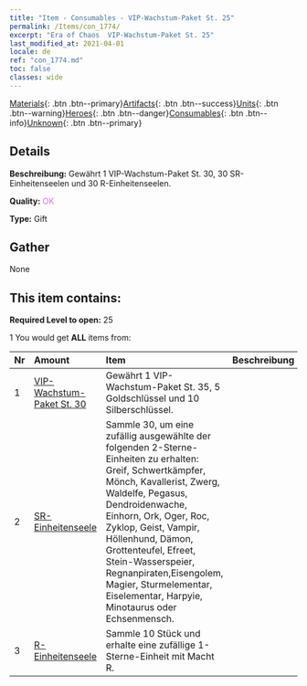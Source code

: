 ```yaml
---
title: "Item - Consumables - VIP-Wachstum-Paket St. 25"
permalink: /Items/con_1774/
excerpt: "Era of Chaos  VIP-Wachstum-Paket St. 25"
last_modified_at: 2021-04-01
locale: de
ref: "con_1774.md"
toc: false
classes: wide
---
```

 [Materials](/de/Items/){: .btn .btn--primary}[Artifacts](/de/Items/Artifacts/){: .btn .btn--success}[Units](/de/Items/Units/){: .btn .btn--warning}[Heroes](/de/Items/Heroes/){: .btn .btn--danger}[Consumables](/de/Items/Consumables/){: .btn .btn--info}[Unknown](/de/Items/Unknown/){: .btn .btn--primary}

## Details
 **Beschreibung:** Gewährt 1 VIP-Wachstum-Paket St. 30, 30 SR-Einheitenseelen und 30 R-Einheitenseelen.

 **Quality:** <span style="color: #DA70D6">OK</span>

 **Type:** Gift

## Gather

  None

## This item contains:

 **Required Level to open:** 25

 1 You would get **ALL** items  from:

  | Nr | Amount |     Item    | Beschreibung |
  |:---|:-------|:------------|:-----------:|
  | 1 | [VIP-Wachstum-Paket St. 30](/de/Items/con_1775/) | Gewährt 1 VIP-Wachstum-Paket St. 35, 5 Goldschlüssel und 10 Silberschlüssel. | 
  | 2 | [SR-Einheitenseele](/de/Items/con_534/) | Sammle 30, um eine zufällig ausgewählte der folgenden 2-Sterne-Einheiten zu erhalten: Greif, Schwertkämpfer, Mönch, Kavallerist, Zwerg, Waldelfe, Pegasus, Dendroidenwache, Einhorn, Ork, Oger, Roc, Zyklop, Geist, Vampir, Höllenhund, Dämon, Grottenteufel, Efreet, Stein-Wasserspeier, Regnanpiraten,Eisengolem, Magier, Sturmelementar, Eiselementar, Harpyie, Minotaurus oder Echsenmensch. | 
  | 3 | [R-Einheitenseele](/de/Items/con_533/) | Sammle 10 Stück und erhalte eine zufällige 1-Sterne-Einheit mit Macht R. | 
